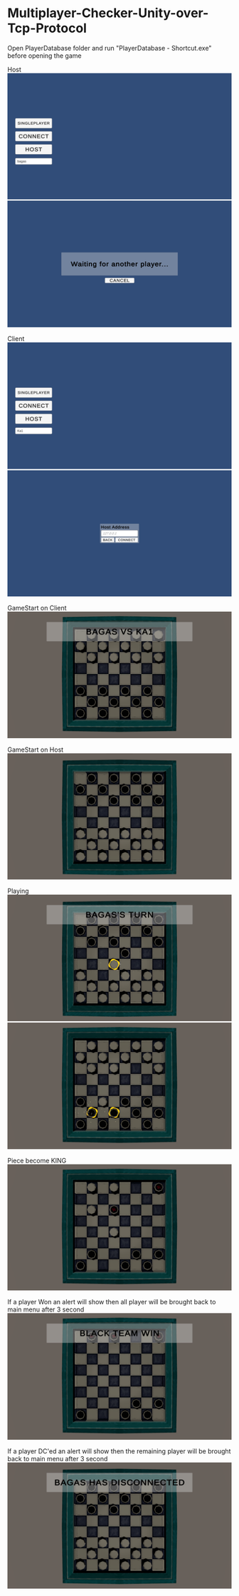 # Multiplayer-Checker-Unity-over-Tcp-Protocol
Open PlayerDatabase folder and run "PlayerDatabase - Shortcut.exe" before opening the game

Host
![alt text](image/hots1.png)
![alt text](image/hots2.png)


Client
![alt text](image/client1.png)
![alt text](image/client2.png)


GameStart on Client
![alt text](image/gamestart%20on%20client.png)


GameStart on Host
![alt text](image/gamestart%20on%20host.png)


Playing
![alt text](image/playing.png)
![alt text](image/playing2.png)


Piece become KING
![alt text](image/king.png)


If a player Won an alert will show then all player will be brought back to main menu after 3 second
![alt text](image/BTWin.png)


If a player DC'ed an alert will show then the remaining player will be brought back to main menu after 3 second
![alt text](image/ifDC.png)

